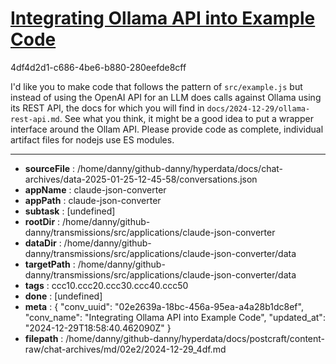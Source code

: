# [Integrating Ollama API into Example Code](https://claude.ai/chat/02e2639a-18bc-456a-95ea-a4a28b1dc8ef)

4df4d2d1-c686-4be6-b880-280eefde8cff

I'd like you to make code that follows the pattern of `src/example.js` but instead of using the OpenAI API for an LLM does calls against Ollama using its REST API, the docs for which you will find in `docs/2024-12-29/ollama-rest-api.md`. See what you think, it might be a good idea to put a wrapper interface around the Ollam API. Please provide code as complete, individual artifact files for nodejs use ES modules.

---

* **sourceFile** : /home/danny/github-danny/hyperdata/docs/chat-archives/data-2025-01-25-12-45-58/conversations.json
* **appName** : claude-json-converter
* **appPath** : claude-json-converter
* **subtask** : [undefined]
* **rootDir** : /home/danny/github-danny/transmissions/src/applications/claude-json-converter
* **dataDir** : /home/danny/github-danny/transmissions/src/applications/claude-json-converter/data
* **targetPath** : /home/danny/github-danny/transmissions/src/applications/claude-json-converter/data
* **tags** : ccc10.ccc20.ccc30.ccc40.ccc50
* **done** : [undefined]
* **meta** : {
  "conv_uuid": "02e2639a-18bc-456a-95ea-a4a28b1dc8ef",
  "conv_name": "Integrating Ollama API into Example Code",
  "updated_at": "2024-12-29T18:58:40.462090Z"
}
* **filepath** : /home/danny/github-danny/hyperdata/docs/postcraft/content-raw/chat-archives/md/02e2/2024-12-29_4df.md